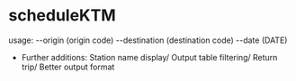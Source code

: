 # scheduleKTM

usage: --origin (origin code) --destination (destination code) --date (DATE)

+ Further additions: Station name display/ Output table filtering/ Return trip/ Better output format
